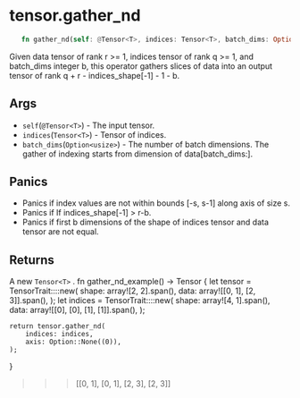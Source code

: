 # tensor.gather_nd

```rust 
   fn gather_nd(self: @Tensor<T>, indices: Tensor<T>, batch_dims: Option<usize>) -> Tensor<T>;
```

Given data tensor of rank r >= 1, indices tensor of rank q >= 1, and batch_dims integer b, this operator gathers slices of data into an output tensor of rank q + r - indices_shape[-1] - 1 - b.

## Args

* `self`(`@Tensor<T>`) - The input tensor.
* `indices`(`Tensor<T>`) - Tensor of indices.
* `batch_dims`(`Option<usize>`) -  The number of batch dimensions. The gather of indexing starts from dimension of data[batch_dims:].

## Panics

* Panics if index values are not within bounds [-s, s-1] along axis of size s.
* Panics if If indices_shape[-1] > r-b.
* Panics if first b dimensions of the shape of indices tensor and data tensor are not equal.

## Returns 

A new `Tensor<T>` .
fn gather_nd_example() -> Tensor<u32> {
    let tensor = TensorTrait::<u32>::new(
        shape: array![2, 2].span(), 
        data: array![[0, 1], [2, 3]].span(), 
    );
    let indices = TensorTrait::<u32>::new(
        shape: array![4, 1].span(), 
        data: array![[0], [0], [1], [1]].span(), 
    );

    return tensor.gather_nd(
        indices: indices, 
        axis: Option::None((0)), 
    );
}
>>> [[0, 1],
     [0, 1],
     [2, 3],
     [2, 3]]
```
